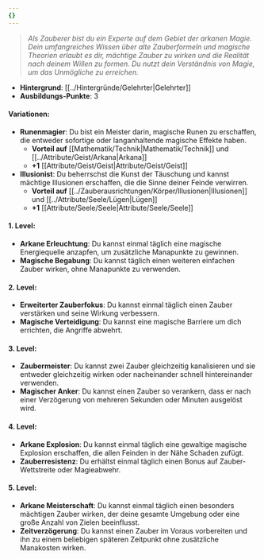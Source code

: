 ```yaml
---
{}
---
```

>*Als Zauberer bist du ein Experte auf dem Gebiet der arkanen Magie. Dein umfangreiches Wissen über alte Zauberformeln und magische Theorien erlaubt es dir, mächtige Zauber zu wirken und die Realität nach deinem Willen zu formen. Du nutzt dein Verständnis von Magie, um das Unmögliche zu erreichen.*  
  
- **Hintergrund**: [[../Hintergründe/Gelehrter|Gelehrter]]  
- **Ausbildungs-Punkte**: 3  
  
#### **Variationen:**  
  
- **Runenmagier**: Du bist ein Meister darin, magische Runen zu erschaffen, die entweder sofortige oder langanhaltende magische Effekte haben.  
    - **Vorteil auf** [[Mathematik/Technik|Mathematik/Technik]] und [[../Attribute/Geist/Arkana|Arkana]]  
    - **+1** [[Attribute/Geist/Geist|Attribute/Geist/Geist]]  
- **Illusionist**: Du beherrschst die Kunst der Täuschung und kannst mächtige Illusionen erschaffen, die die Sinne deiner Feinde verwirren.  
    - **Vorteil auf** [[../Zauberausrichtungen/Körper/Illusionen|Illusionen]] und [[../Attribute/Seele/Lügen|Lügen]]  
    - **+1** [[Attribute/Seele/Seele|Attribute/Seele/Seele]]  
  
#### **1. Level:**  
  
- **Arkane Erleuchtung**: Du kannst einmal täglich eine magische Energiequelle anzapfen, um zusätzliche Manapunkte zu gewinnen.  
- **Magische Begabung**: Du kannst täglich einen weiteren einfachen Zauber wirken, ohne Manapunkte zu verwenden.  
  
#### **2. Level:**  
  
- **Erweiterter Zauberfokus**: Du kannst einmal täglich einen Zauber verstärken und seine Wirkung verbessern.  
- **Magische Verteidigung**: Du kannst eine magische Barriere um dich errichten, die Angriffe abwehrt.  
  
#### **3. Level:**  
  
- **Zaubermeister**: Du kannst zwei Zauber gleichzeitig kanalisieren und sie entweder gleichzeitig wirken oder nacheinander schnell hintereinander verwenden.  
- **Magischer Anker**: Du kannst einen Zauber so verankern, dass er nach einer Verzögerung von mehreren Sekunden oder Minuten ausgelöst wird.  
  
#### **4. Level:**  
  
- **Arkane Explosion**: Du kannst einmal täglich eine gewaltige magische Explosion erschaffen, die allen Feinden in der Nähe Schaden zufügt.  
- **Zauberresistenz**: Du erhältst einmal täglich einen Bonus auf Zauber-Wettstreite oder Magieabwehr.  
  
#### **5. Level:**  
  
- **Arkane Meisterschaft**: Du kannst einmal täglich einen besonders mächtigen Zauber wirken, der deine gesamte Umgebung oder eine große Anzahl von Zielen beeinflusst.  
- **Zeitverzögerung**: Du kannst einen Zauber im Voraus vorbereiten und ihn zu einem beliebigen späteren Zeitpunkt ohne zusätzliche Manakosten wirken.